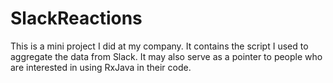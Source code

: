 # SlackReactions

This is a mini project I did at my company. It contains the script I used to aggregate the data from Slack. 
It may also serve as a pointer to people who are interested in using RxJava in their code.
